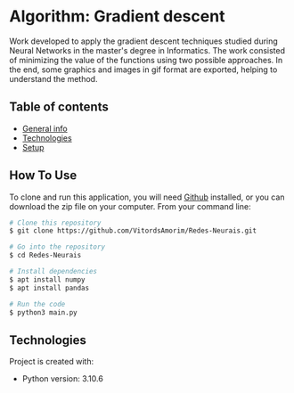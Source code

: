 # Algorithm: Gradient descent

Work developed to apply the gradient descent techniques studied during Neural Networks in the master's degree in Informatics. The work consisted of minimizing the value of the functions using two possible approaches. In the end, some graphics and images in gif format are exported, helping to understand the method.

## Table of contents
* [General info](#general-info)
* [Technologies](#technologies)
* [Setup](#setup)


## How To Use

To clone and run this application, you will need [Github](https://github.com/git-guides/install-git) installed, or you can download the zip file on your computer. From your command line:

```bash
# Clone this repository
$ git clone https://github.com/VitordsAmorim/Redes-Neurais.git

# Go into the repository
$ cd Redes-Neurais

# Install dependencies
$ apt install numpy
$ apt install pandas

# Run the code
$ python3 main.py
```


## Technologies
Project is created with:
* Python version: 3.10.6
	

